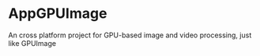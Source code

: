 # AppGPUImage
An cross platform project for GPU-based image and video processing, just like GPUImage
